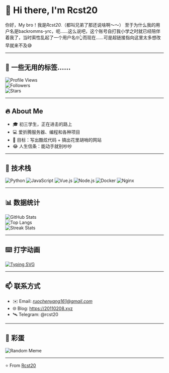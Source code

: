 # 👋 Hi there, I'm Rcst20  

你好，My bro！我是*Rcst20.*（都叫兄弟了那还说啥啊～～）
至于为什么我的用户名是backromms-yrc，呃……这么说吧，这个账号自打我小学之时就已经陪伴着我了，当时索性乱起了一个用户名🤓👆而现在……可是超链接指向这里太多想改早就来不及😅

---

## 🤯 一些无用的标签……
![Profile Views](https://komarev.com/ghpvc/?username=backrooms-yrc&color=blueviolet&style=for-the-badge)  
![Followers](https://img.shields.io/github/followers/backrooms-yrc?style=for-the-badge)  
![Stars](https://img.shields.io/github/stars/backrooms-yrc?style=for-the-badge)  

---

## 🔥 About Me
- 🎓 初三学生，正在进击的路上
- 💻 爱折腾服务器、编程和各种项目
- 🎯 目标：写出酷炫代码 + 搞出花里胡哨的网站  
- 😂 人生信条：能动手就别吵吵  

---

## 🚀 技术栈
![Python](https://img.shields.io/badge/-Python-3776AB?logo=python&logoColor=white&style=for-the-badge)
![JavaScript](https://img.shields.io/badge/-JavaScript-F7DF1E?logo=javascript&logoColor=black&style=for-the-badge)
![Vue.js](https://img.shields.io/badge/-Vue.js-4FC08D?logo=vue.js&logoColor=white&style=for-the-badge)
![Node.js](https://img.shields.io/badge/-Node.js-339933?logo=node.js&logoColor=white&style=for-the-badge)
![Docker](https://img.shields.io/badge/-Docker-2496ED?logo=docker&logoColor=white&style=for-the-badge)
![Nginx](https://img.shields.io/badge/-Nginx-009639?logo=nginx&logoColor=white&style=for-the-badge)

---

## 📊 数据统计
![GitHub Stats](https://github-readme-stats.vercel.app/api?username=backrooms-yrc&show_icons=true&theme=tokyonight)  
![Top Langs](https://github-readme-stats.vercel.app/api/top-langs/?username=backrooms-yrc&layout=compact&theme=tokyonight)  
![Streak Stats](https://streak-stats.demolab.com?user=backrooms-yrc&theme=tokyonight&hide_border=true)

---

## ⌨️ 打字动画
[![Typing SVG](https://readme-typing-svg.herokuapp.com?size=24&duration=4000&color=F75C7E&center=true&vCenter=true&lines=Hi!+I'm+Rcst20;Coding+is+fun!;Welcome+to+my+GitHub!;未来可期🚀)](https://git.io/typing-svg)

---

## 📫 联系方式
- ✉️ Email: *ruochenyang161@gmail.com*  
- 🌐 Blog: https://20110208.xyz  
- 🛰️ Telegram: @rcst20  

---

## 🎉 彩蛋
![Random Meme](https://random-memer.herokuapp.com/)  

---
⭐️ From [Rcst20](https://github.com/Rcst20)
